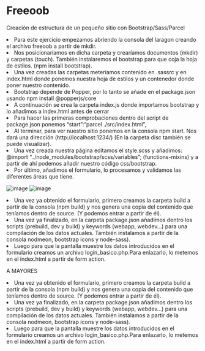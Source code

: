# Freeoob
 Creación de estructura de un pequeño sitio con Bootstrap/Sass/Parcel
<li>Para este ejercicio empezamos abriendo la consola del laragon creando el archivo freeoob a partir de mkdir. 
<li>Nos posicionaríamos en dicha carpeta y crearíamos documentos (mkdir) y carpetas (touch). También instalaremos el bootstrap para que coja la hoja de estilos. (npm install bootstrap).
<li>Una vez creadas las carpetas meteríamos contenido en .sassrc y en index.html donde ponemos nuestra hoja de estilos y un contenedor donde poner nuestro contenido.
<li>Bootstrap depende de Popper, por lo tanto se añade en el package.json usando npm install @popperjs/core
<li>A continuación se crea la carpeta index.js donde importamos bootstrap y lo añadimos a index.html antes de cerrar <body>
<li>Para hacer las primeras comprobaciones dentro del script de package.json ponemos “start”:”parcel ./src/index.html”,
<li>Al terminar, para ver nuestro sitio ponemos en la consola npm start. Nos dará una dirección (http://localhost:1234/) (En la carpeta disc también se puede visualizar).
<li>Una vez creada nuestra página editamos el style.scss y añadimos:
@import “../node_modules/bootstrap/scss/variables”; (functions-mixins) y a partir de ahí podemos añadir nuestro código css/bootstrap.
<li>Por último, añadimos el formulario, lo procesamos y validamos las diferentes áreas que tiene.
         
         
         
         
![image](https://user-images.githubusercontent.com/91051075/150493547-4c34266e-8dfc-4fda-829f-a3264ee559c9.png)
![image](https://user-images.githubusercontent.com/91051075/150795766-d92a4aa7-fde0-47f4-a79c-2c3cb424ca55.png)
 
 <li>
Una vez ya obtenido el formulario, primero creamos la carpeta build a partir de la consola (npm build) y nos genera una copia del contenido que teníamos dentro de source. (Y podemos entrar a partir de él).
<li>Una vez ya finalizado, en la carpeta package.json añadimos dentro los scripts (prebuild, dev y build) y keywords (webapp, webdev…) para una compilación de los datos actuales. También instalamos a partir de la consola nodmeon, bootstrap icons y node-sass).
<li>Luego para que la pantalla muestre los datos introducidos en el formulario creamos un archivo login_basico.php.Para enlazarlo, lo metemos en el index.html a partir de form action.
 
 A MAYORES
 
<li>Una vez ya obtenido el formulario, primero creamos la carpeta build a partir de la consola (npm build) y nos genera una copia del contenido que teníamos dentro de source. (Y podemos entrar a partir de él).
<li>Una vez ya finalizado, en la carpeta package.json añadimos dentro los scripts (prebuild, dev y build) y keywords (webapp, webdev…) para una compilación de los datos actuales. También instalamos a partir de la consola nodmeon, bootstrap icons y node-sass).
<li>Luego para que la pantalla muestre los datos introducidos en el formulario creamos un archivo login_basico.php.Para enlazarlo, lo metemos en el index.html a partir de form action.





         
